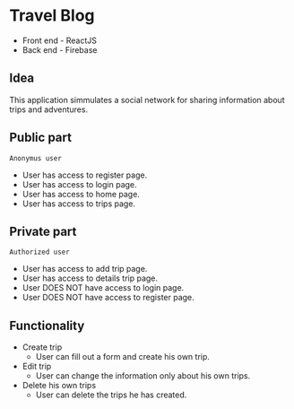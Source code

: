  # Travel Blog
  * Front end - ReactJS
  * Back end - Firebase

 ## Idea
This application simmulates a social network for sharing information about trips and adventures. 

 ## Public part
    Anonymus user
  * User has access to register page.
  * User has access to login page.
  * User has access to home page.
  * User has access to trips page.

 ## Private part
    Authorized user
  * User has access to add trip page.
  * User has access to details trip page.
  * User DOES NOT have access to login page.
  * User DOES NOT have access to register page.

## Functionality
* Create trip
  * User can fill out a form and create his own trip.
* Edit trip
  * User can change the information only about his own trips.
* Delete his own trips
  * User can delete the trips he has created.